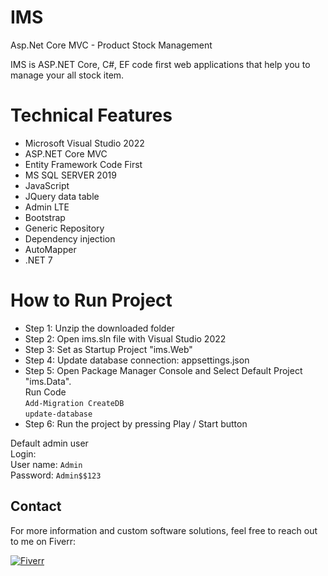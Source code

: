 # IMS
Asp.Net Core MVC - Product Stock Management 

IMS is ASP.NET Core, C#, EF code first web applications that help you to manage your all stock item.


# Technical Features
- Microsoft Visual Studio 2022
- ASP.NET Core MVC
- Entity Framework Code First 
- MS SQL SERVER 2019
- JavaScript
- JQuery data table
- Admin LTE
- Bootstrap
- Generic Repository
- Dependency injection
- AutoMapper
- .NET 7

# How to Run Project
- Step 1: Unzip the downloaded folder
- Step 2: Open ims.sln file with Visual Studio 2022
- Step 3: Set as Startup Project "ims.Web"
- Step 4: Update database connection: appsettings.json
- Step 5: Open Package Manager Console and Select Default Project "ims.Data".<br>
Run Code <br>
`Add-Migration CreateDB` <br>
`update-database`
- Step 6: Run the project by pressing Play / Start button

Default admin user<br>
Login:<br>
User name: `Admin`<br>
Password: `Admin$$123`

## Contact
For more information and custom software solutions, feel free to reach out to me on Fiverr:

[![Fiverr](https://img.shields.io/badge/Fiverr-1DBF73.svg?style=for-the-badge&logo=Fiverr&logoColor=white)](https://www.fiverr.com/phiponatchi)
